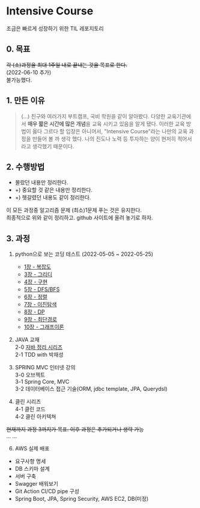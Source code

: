 # Intensive Course 
조금은 빠르게 성장하기 위한 TIL 레포지토리  

## 0. 목표
~~각 (소)과정을 최대 1주일 내로 끝내는 것을 목표로 한다.~~  
(2022-06-10 추가)   
불가능했다.  

## 1. 만든 이유
> (...) 친구와 여러가지 부트캠프, 국비 학원을 같이 알아봤다. 다양한 교육기관에서 **매우 짧은 시간에 많은 개념**을 교육 시키고 있음을 알게 됐다.
> 이러한 교육 방법이 옳다 그르다 할 입장은 아니어서, "Intensive Course"라는 나만의 교육 과정을 만들어 볼 까 생각 했다. 나의 진도나 노력 등 투자하는 양이 현저히 적어서 라고 생각했기 때문이다.

## 2. 수행방법
- 몰랐던 내용만 정리한다.
- +) 중요할 것 같은 내용만 정리한다.
- +) 헷갈렸던 내용도 같이 정리한다.  

이 모든 과정중 알고리즘 문제 (최소)1문제 푸는 것은 유지한다.  
최종적으로 위와 같이 정리하고. github 사이트에 올려 놓기로 하자.  


## 3. 과정
1. python으로 보는 코딩 테스트 (2022-05-05 ~ 2022-05-25)
	- [1장 - 복잡도](https://github.com/KYankee6/intensive-course/blob/main/coding-test/python-for-coding-test/1/1%EC%9E%A5.md)
	- [3장 - 그리디](https://github.com/KYankee6/intensive-course/blob/main/coding-test/python-for-coding-test/3/greedy.md)
	- [4장 - 구현](https://github.com/KYankee6/intensive-course/tree/main/coding-test/python-for-coding-test/4/implementation.md)
	- [5장 - DFS/BFS](https://github.com/KYankee6/intensive-course/tree/main/coding-test/python-for-coding-test/5/dfs-bfs.md)
	- [6장 - 정렬](https://github.com/KYankee6/intensive-course/tree/main/coding-test/python-for-coding-test/6/sort.md)
	- [7장 - 이진탐색](https://github.com/KYankee6/intensive-course/tree/main/coding-test/python-for-coding-test/7/binary_search.md)
	- [8장 - DP](https://github.com/KYankee6/intensive-course/tree/main/coding-test/python-for-coding-test/8/dp.md)
	- [9장 - 최단경로](https://github.com/KYankee6/intensive-course/blob/main/coding-test/python-for-coding-test/9/shortest-path.md)
	- [10장 - 그래프이론](https://github.com/KYankee6/intensive-course/blob/main/coding-test/python-for-coding-test/10/graph-theory.md)



2. JAVA 교재  
	2-0 [자바 정리 시리즈](https://github.com/KYankee6/zero-to-java)  
	2-1 TDD with 박재성  

  
3. SPRING MVC 인터넷 강의  
	3-0 오브젝트  
	3-1 Spring Core, MVC  
	3-2 데이터베이스 접근 기술(ORM, jdbc template, JPA, Querydsl)  

4. 클린 시리즈  
	4-1 클린 코드  
	4-2 클린 아키텍쳐  
 
~~현재까지 과정 3까지가 목표. 이후 과정은 추가되거나 생략 가능~~  
...
...  

6. AWS 실제 배포
  - 요구사항 명세
  - DB 스키마 설계
  - 서버 구축
  - Swagger 배워보기
  - Git Action CI/CD pipe 구성
  - Spring Boot, JPA, Spring Security, AWS EC2, DB(미정)

